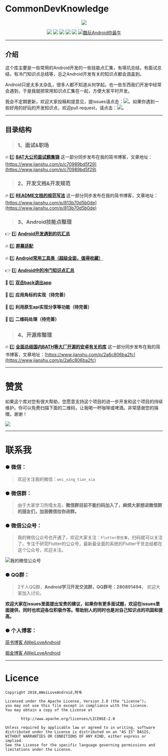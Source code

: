 # CommonDevKnowledge


<p align="center">
  <a href="https://github.com/AweiLoveAndroid/CommonDevKnowledge" target="_blank">
	  <img src="https://raw.githubusercontent.com/AweiLoveAndroid/CommonDevKnowledge/master/pic/logo.png"/>
  </a>
</p>

<p align="center">
<a href="https://developer.android.google.cn/index.html"><img src="https://img.shields.io/badge/platform-Android-yellowgreen.svg"></a>
<a href="https://github.com/AweiLoveAndroid/CommonDevKnowledge/blob/master/LICENSE"><img src="https://img.shields.io/github/license/AweiLoveAndroid/CommonDevKnowledge.svg"></a>
<a href="https://github.com/AweiLoveAndroid/CommonDevKnowledge/network/members"><img src="https://img.shields.io/github/forks/AweiLoveAndroid/CommonDevKnowledge.svg"></a>
<a href="https://github.com/AweiLoveAndroid/CommonDevKnowledge/stargazers"><img src="https://img.shields.io/github/stars/AweiLoveAndroid/CommonDevKnowledge.svg"></a>
<a href="https://github.com/AweiLoveAndroid/CommonDevKnowledge/issues"><img src="https://img.shields.io/badge/issues-%E6%84%8F%E8%A7%81%E5%BB%BA%E8%AE%AE-important.svg"></a>
<a href="//shang.qq.com/wpa/qunwpa?idkey=c1ffcc74ac64e98b1546b94537c581922548a7e63f78a86fcb59cef47988f453">
<img src="https://img.shields.io/badge/QQ%E7%BE%A4-280891494-informational.svg" target="_blank" alt="酷玩Android你最牛" title="280891494"></a>
</p>

----

## 介绍
这个库主要是一些常用的Android开发的一些技能点汇集，有填坑总结，有面试总结，有冷门知识点总结等，总之Android开发有关的知识点都会涵盖到。

Android只是太多太杂乱，很多人都不知道从何学起。也一些东西我们开发中经常会遇到，于是我就把常用知识点汇集在一起，方便大家平时开发。

我会不定期更新，欢迎大家投稿和提意见，提issues请点击：<a href="https://github.com/AweiLoveAndroid/CommonDevKnowledge/issues"><img src="https://img.shields.io/badge/issues-%E6%84%8F%E8%A7%81%E5%BB%BA%E8%AE%AE-important.svg"></a>。如果你遇到一些好用的好玩的开发知识点，欢迎pull request，请点击：<a href="https://github.com/AweiLoveAndroid/CommonDevKnowledge/pulls"><img src="https://img.shields.io/badge/pull%20request-%E5%A5%BD%E4%B8%9C%E4%B8%9C%E5%B8%A6%E6%88%91%E4%B8%80%E4%B8%AA-yellow.svg"></a>。

----

## 目录结构

> ### 1、面试&职场

:fire: :one: **[BAT大公司面试题集锦](https://github.com/AweiLoveAndroid/CommonDevKnowledge/blob/master/interview/summary.md)**
这一部分同步发布在我的简书博客，文章地址：[https://www.jianshu.com/p/c70989bd5f29](https://www.jianshu.com/p/c70989bd5f29)

> ### 2、开发文档&开发规范

:fire: :one: **[README文档的规范写法](https://github.com/AweiLoveAndroid/CommonDevKnowledge/blob/master/github_README/README%E6%96%87%E6%A1%A3%E7%9A%84%E8%A7%84%E8%8C%83%E5%86%99%E6%B3%95.md)** 
这一部分同步发布在我的简书博客，文章地址：[https://www.jianshu.com/p/813b70d5b0de](https://www.jianshu.com/p/813b70d5b0de)

> ### 3、Android技能点整理

:point_right: :one:  **[Android开发遇到的坑汇总](https://github.com/AweiLoveAndroid/CommonDevKnowledge/blob/master/Android%E5%BC%80%E5%8F%91%E9%81%87%E5%88%B0%E7%9A%84%E5%9D%91%E6%B1%87%E6%80%BB/Android%E5%BC%80%E5%8F%91%E9%81%87%E5%88%B0%E7%9A%84%E5%9D%91.md)**

:fire: :one:  **[屏幕适配](https://www.jianshu.com/c/b5d1ce82ee2d)**

:fire: :one:  **[Android常用工具类（超级全面，值得收藏）](https://github.com/AweiLoveAndroid/CommonDevKnowledge/blob/master/codes/data_util/com/lzw/data.util/DataUtil.java)**

:point_right: :one:  **[Android中的冷门知识点汇总](https://github.com/AweiLoveAndroid/CommonDevKnowledge/blob/master/Android%E4%B8%AD%E7%9A%84%E5%86%B7%E9%97%A8%E7%9F%A5%E8%AF%86%E7%82%B9%E6%B1%87%E6%80%BB/Android%E4%B8%AD%E7%9A%84%E5%86%B7%E9%97%A8%E7%9F%A5%E8%AF%86%E6%B1%87%E6%80%BB.md)**

:pencil: :one: **[双击back退出app](https://github.com/AweiLoveAndroid/CommonDevKnowledge/blob/master/%E5%8F%8C%E5%87%BBback%E9%80%80%E5%87%BAapp/%E5%8F%8C%E5%87%BBback%E9%80%80%E5%87%BAapp.md)**

:pencil: :one:  **应用角标的实现（待完善）**

:pencil: :one:  **利用原生api实现分享等功能（待完善）**

:pencil: :one: **二维码处理（待完善）**

> ### 4、开源库整理

:fire: :one: **[全面总结国内BATH等大厂开源的安卓有关的库](https://github.com/AweiLoveAndroid/CommonDevKnowledge/blob/master/%E5%9B%BD%E5%86%85BATH%E7%AD%89%E5%A4%A7%E5%8E%82%E5%BC%80%E6%BA%90%E7%9A%84%E5%AE%89%E5%8D%93%E6%9C%89%E5%85%B3%E7%9A%84%E5%BA%93/%E5%85%A8%E9%9D%A2%E6%80%BB%E7%BB%93%E5%9B%BD%E5%86%85BATH%E7%AD%89%E5%A4%A7%E5%8E%82%E5%BC%80%E6%BA%90%E7%9A%84%E5%AE%89%E5%8D%93%E6%9C%89%E5%85%B3%E7%9A%84%E5%BA%93.md)** 这一部分同步发布在我的简书博客，文章地址：[https://www.jianshu.com/p/2a6c806ba2fc](https://www.jianshu.com/p/2a6c806ba2fc)

----

# 赞赏

如果这个库对您有很大帮助，您愿意支持这个项目的进一步开发和这个项目的持续维护。你可以免费扫描下面的二维码，让我喝一杯咖啡或啤酒。非常感谢您的捐赠。谢谢！

![](https://github.com/AweiLoveAndroid/CommonDevKnowledge/blob/master/pic/donation.png?raw=true)

----

# 联系我

###  ●  微信：

> 欢迎关注我的微信：`wei_xing_tian_xia`  

###  ●  微信群：

> 由于大家学习热情太高，**微信群目前不能扫码加入了，麻烦大家想进微信群的朋友们，加我微信拉你进群。**

###  ●  微信公众号：

> 我的微信公众号也开通了，欢迎大家关注：`Flutter那些事`，扫码就可以关注了，专注于研究Flutter的公众号，最新最全面的系统的Flutter干货总结都在这个公众号，欢迎关注。

![我的微信公众号](https://github.com/AweiLoveAndroid/Flutter-learning/blob/master/pics/%E5%85%AC%E4%BC%97%E5%8F%B7%E4%BA%8C%E7%BB%B4%E7%A0%81.jpg?raw=true)


###  ●  QQ群：

> 2千人QQ群，**Android学习开发交流群，QQ群号：280891494**， 欢迎大家加入讨论。

**欢迎大家在issues里面提出宝贵的建议，如果你有更多面试题，欢迎在issues里面提供，同时也欢迎各位积极作答。帮助别人的同时也是对自己知识点的巩固和提高。**

### ●  个人博客：

[简书博客 AWeiLoveAndroid](https://www.jianshu.com/u/f408bdadacce)

[掘金博客 AWeiLoveAndroid](https://juejin.im/user/5a07c6c0f265da430a501017)

----

# Licence

```
Copyright 2018,AWeiLoveAndroid,阿韦

Licensed under the Apache License, Version 2.0 (the "License");
you may not use this file except in compliance with the License.
You may obtain a copy of the License at

       http://www.apache.org/licenses/LICENSE-2.0

Unless required by applicable law or agreed to in writing, software
distributed under the License is distributed on an "AS IS" BASIS,
WITHOUT WARRANTIES OR CONDITIONS OF ANY KIND, either express or implied.
See the License for the specific language governing permissions and
limitations under the License.
```
